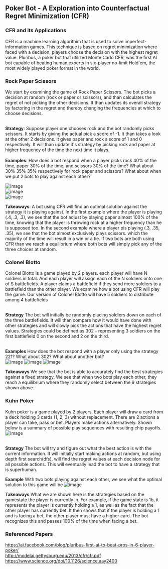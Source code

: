 ## Poker Bot - A Exploration into Counterfactual Regret Minimization (CFR)

### CFR and its Applications
CFR is a machine learning algorithim that is used to solve imperfect-information games. This technique is based on regret minimization where faced with a decision, players choose the decision with the highest regret value. Pluribus, a poker bot that utilized Monte Carlo CFR, was the first AI bot capable of beating human experts in six-player no-limit Hold'em, the most widely played poker format in the world. 

### Rock Paper Scissors
We start by examining the game of Rock Paper Scissors. The bot picks a decision at random (rock or paper or scissors), and than calculates the regret of not picking the other decisions. It than updates its overall strategy by factoring in the regret and thereby changing the frequencies at which to choose decisions. 

<br> **Strategy**: Suppose player one chooses rock and the bot randomly picks scissors. It starts by giving the actual pick a score of -1. It than takes a look at the other 2 decisions. it gives paper and rock a score of 1 and 0 respectively. It will than update it's strategy by picking rock and paper at higher frequency of the time the next time it plays.  
<br> **Examples**: How does a bot respond when a player picks rock 40% of the time, paper 30% of the time, and scissors 30% of the time? What about 30% 35% 35% respectively for rock paper and scissors? What about when we put 2 bots to play against each other?

![image](https://user-images.githubusercontent.com/61204939/187297927-b14130e5-88f3-4cff-84c1-812c70a31cb3.png) <br>
![image](https://user-images.githubusercontent.com/61204939/187298515-39b72e4e-3e83-4b44-a862-f0919e647fbb.png) <br>
![image](https://user-images.githubusercontent.com/61204939/187298976-222a1b10-9c03-43a4-b2f5-b498fce1a54c.png) <br>

**Takeaways**: A bot using CFR will find an optimal solution against the strategy it is playing against. In the first example where the player is playing (.4, .3, .3), we see that the bot adjust by playing paper almost 100% of the time, knowing that the player is throwing rock at a higher frequency than he is supposed too. In the second example where a player pis playing (.3, .35, .35), we see that the bot almost exclusively plays scissors. which the majority of the time will result in a win or a tie. If two bots are both using CFR than we reach a equilibrium where both bots will simply pick any of the three choices at random.

### Colonel Blotto
Colonel Blotto is a game played by 2 players. each player will have N soldiers in total. And each player will assign each of the N soldiers onto one of S battlefields. A player claims a battlefield if they send more soldiers to a battlefield than the other player. We examine how a bot using CFR will play the game. Our version of Colonel Blotto will have 5 soldiers to distribute among 4 battlefields

<br> **Strategy** The bot will initially be randomly placing soldiers down on each of the three battlefields. It will than compare how it would have done with other strategies and will slowly pick the actions that have the highest regret values. Strategies could be defined as 302 - representing 3 soldiers on the first battlefield 0 on the second and 2 on the third. 

<br> **Examples** How does the bot respond with a player only using the strategy 221? What about 302? What about another bot? <br>
![image](https://user-images.githubusercontent.com/61204939/187317514-63c7def0-376a-4c35-82ec-ebec66b1e8df.png)
![image](https://user-images.githubusercontent.com/61204939/187317533-5ad48b27-d94e-46e8-856e-ad357f80ccff.png)
![image](https://user-images.githubusercontent.com/61204939/187317818-188d55b0-6e29-4a02-853d-9eaa0d4860dd.png)

**Takeaways** We see that the bot is able to accurately find the best strategies against a fixed strategy. We see that when two bots play each other, they reach a equilibrium where they randomly select between the 9 strategies shown above.  



### Kuhn Poker
Kuhn poker is a game played by 2 players. Each player will draw a card from a deck holding 3 cards (1, 2, 3) without replacement. There are 2 actions a player can take, pass or bet. Players make actions alternatively. Shown below is a summary of possible play sequences with resulting chip payoffs. <br>
![image](https://user-images.githubusercontent.com/61204939/187319092-454ba419-3c7e-40e3-9159-d43620b48b01.png)

<br> **Strategy** The bot will try and figure out what the best action is with the current information. It will initially start making actions at random, but using depth first search(dfs), will find the regret values at each decision node for all possible actions. This will eventually lead the bot to have a strategy that is superhuman. 

**Example** With two bots playing against each other, we see what the optimal solution to this game will be
![image](https://user-images.githubusercontent.com/61204939/187321937-f5c22dbd-fcd9-4f8a-b764-808323f57633.png)


**Takeaways** What we are shown here is the strategies based on the gamestate the player is currently in. For example, if the game state is 1b, it represents the player is currently holding a 1, as well as the fact that the other player has currently bet. It then shows that if the player is holding a 1 and is facing a bet, the other player must have a higher card. The bot recognizes this and passes 100% of the time when facing a bet.  


### Referenced Papers
https://ai.facebook.com/blog/pluribus-first-ai-to-beat-pros-in-6-player-poker/ <br>
http://modelai.gettysburg.edu/2013/cfr/cfr.pdf <br>
https://www.science.org/doi/10.1126/science.aay2400












